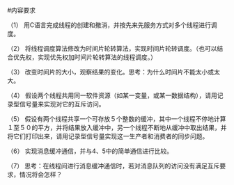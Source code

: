 
#内容要求

（1） 用C语言完成线程的创建和撤消，并按先来先服务方式对多个线程进行调度。

（2） 将线程调度算法修改为时间片轮转算法，实现时间片轮转调度。（也可以结合优先权，实现优先权加时间片轮转算法的线程调度。）

（3） 改变时间片的大小，观察结果的变化。思考：为什么时间片不能太小或太大。

（4） 假设两个线程共用同一软件资源（如某一变量，或某一数据结构），请用记录型信号量来实现对它的互斥访问。

（5） 假设有两个线程共享一个可存放５个整数的缓冲，其中一个线程不停地计算１至５０的平方，并将结果放入缓冲中，另一个线程不断地从缓冲中取出结果，并将它们打印出来，请用记录型信号量实现这一生产者和消费者的同步问题。

（6） 实现消息缓冲通信，并与4、5中的简单通信进行比较。

（7） 思考：在线程间进行消息缓冲通信时，若对消息队列的访问没有满足互斥要求，情况将会怎样？


